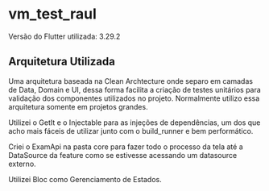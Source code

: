# vm_test_raul

Versão do Flutter utilizada: 3.29.2

## Arquitetura Utilizada

Uma arquitetura baseada na Clean Archtecture onde separo em camadas de Data, Domain e UI, dessa forma facilita a criação de testes unitários para validação dos componentes utilizados no projeto. Normalmente utilizo essa arquitetura somente em projetos grandes.

Utilizei o GetIt e o Injectable para as injeções de dependências, um dos que acho mais fáceis de utilizar junto com o build_runner e bem performático.

Criei o ExamApi na pasta core para fazer todo o processo da tela até a DataSource da feature como se estivesse acessando um datasource externo.

Utilizei Bloc como Gerenciamento de Estados.
